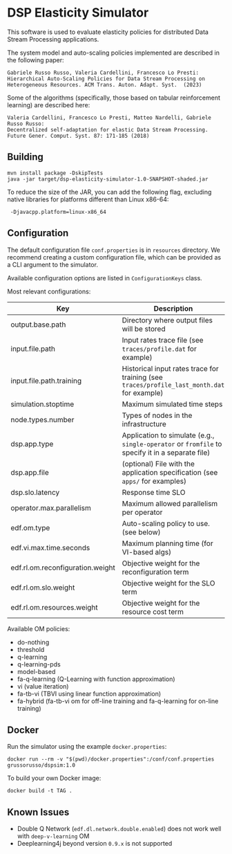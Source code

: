 # DSP Elasticity Simulator

This software is used to evaluate elasticity policies for distributed Data
Stream Processing applications.

The system model and auto-scaling policies implemented are described
in the following paper:

    Gabriele Russo Russo, Valeria Cardellini, Francesco Lo Presti:
    Hierarchical Auto-Scaling Policies for Data Stream Processing on Heterogeneous Resources. ACM Trans. Auton. Adapt. Syst.  (2023)


Some of the algorithms (specifically, those based on tabular reinforcement
learning) are described here:

    Valeria Cardellini, Francesco Lo Presti, Matteo Nardelli, Gabriele Russo Russo:
    Decentralized self-adaptation for elastic Data Stream Processing. Future Gener. Comput. Syst. 87: 171-185 (2018)


## Building ##

	mvn install package -DskipTests
	java -jar target/dsp-elasticity-simulator-1.0-SNAPSHOT-shaded.jar

To reduce the size of the JAR, you can add the following flag, excluding native
libraries for platforms different than Linux x86-64:

	 -Djavacpp.platform=linux-x86_64



## Configuration ##

The default configuration file `conf.properties` is in `resources` directory.
We recommend creating a custom configuration file, which can be provided as
a CLI argument to the simulator.

Available configuration options are listed in `ConfigurationKeys` class.

Most relevant configurations:

Key|Description
---|-----------
output.base.path|Directory where output files will be stored
input.file.path | Input rates trace file (see `traces/profile.dat` for example)
input.file.path.training | Historical input rates trace for training (see `traces/profile_last_month.dat` for example)
simulation.stoptime | Maximum simulated time steps
node.types.number | Types of nodes in the infrastructure 
dsp.app.type | Application to simulate (e.g., `single-operator` or `fromfile` to specify it in a separate file)
dsp.app.file | (optional) File with the application specification (see `apps/` for examples)
dsp.slo.latency | Response time SLO
operator.max.parallelism | Maximum allowed parallelism per operator
edf.om.type | Auto-scaling policy to use. (see below)
edf.vi.max.time.seconds | Maximum planning time (for VI-based algs)
edf.rl.om.reconfiguration.weight | Objective weight for the reconfiguration term
edf.rl.om.slo.weight | Objective weight for the SLO term
edf.rl.om.resources.weight | Objective weight for the resource cost term


Available OM policies:

<ul>
  <li>do-nothing</li>
  <li>threshold</li>
  <li>q-learning</li>
  <li>q-learning-pds</li>
  <li>model-based</li>
  <li>fa-q-learning (Q-Learning with function approximation)</li>
  <li>vi (value iteration)</li>
  <li>fa-tb-vi (TBVI using linear function approximation)</li>
  <li>fa-hybrid (fa-tb-vi om for off-line training and fa-q-learning for on-line training)</li>
  </ul>

## Docker ##

Run the simulator using the example `docker.properties`:

	docker run --rm -v "$(pwd)/docker.properties":/conf/conf.properties grussorusso/dspsim:1.0

To build your own Docker image:

	docker build -t TAG .


## Known Issues ##

- Double Q Network (`edf.dl.network.double.enabled`) does not work well with `deep-v-learning` OM
- Deeplearning4j beyond version `0.9.x` is not supported


